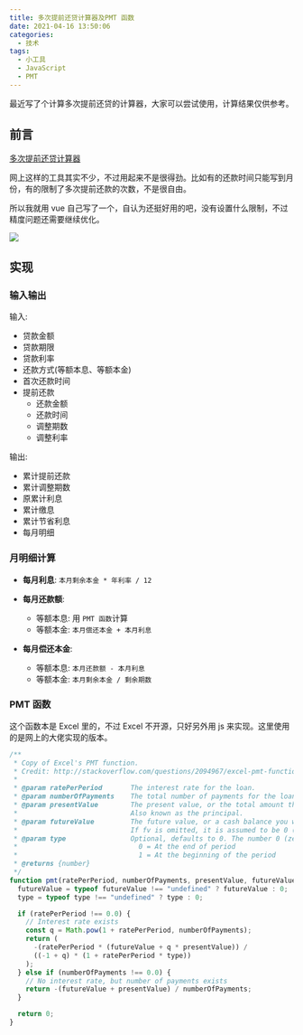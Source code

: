 ```yaml
---
title: 多次提前还贷计算器及PMT 函数
date: 2021-04-16 13:50:06
categories:
  - 技术
tags:
  - 小工具
  - JavaScript
  - PMT
---
```


最近写了个计算多次提前还贷的计算器，大家可以尝试使用，计算结果仅供参考。

<!--more-->

## 前言

[多次提前还贷计算器](https://tools.iszy.xyz/money/mtqLoans)

网上这样的工具其实不少，不过用起来不是很得劲。比如有的还款时间只能写到月份，有的限制了多次提前还款的次数，不是很自由。

所以我就用 vue 自己写了一个，自认为还挺好用的吧，没有设置什么限制，不过精度问题还需要继续优化。

![](https://img.iszy.xyz/20210416175915.png)

## 实现

### 输入输出

输入:

- 贷款金额
- 贷款期限
- 贷款利率
- 还款方式(等额本息、等额本金)
- 首次还款时间
- 提前还款
  - 还款金额
  - 还款时间
  - 调整期数
  - 调整利率

输出:

- 累计提前还款
- 累计调整期数
- 原累计利息
- 累计缴息
- 累计节省利息
- 每月明细

### 月明细计算

- **每月利息**: `本月剩余本金 * 年利率 / 12`

- **每月还款额**:

  - 等额本息: 用 `PMT 函数`计算
  - 等额本金: `本月偿还本金 + 本月利息`

- **每月偿还本金**:
  - 等额本息: `本月还款额 - 本月利息`
  - 等额本金: `本月剩余本金 / 剩余期数`

### PMT 函数

这个函数本是 Excel 里的，不过 Excel 不开源，只好另外用 js 来实现。这里使用的是网上的大佬实现的版本。

```js
/**
 * Copy of Excel's PMT function.
 * Credit: http://stackoverflow.com/questions/2094967/excel-pmt-function-in-js
 *
 * @param ratePerPeriod       The interest rate for the loan.
 * @param numberOfPayments    The total number of payments for the loan in months.
 * @param presentValue        The present value, or the total amount that a series of future payments is worth now;
 *                            Also known as the principal.
 * @param futureValue         The future value, or a cash balance you want to attain after the last payment is made.
 *                            If fv is omitted, it is assumed to be 0 (zero), that is, the future value of a loan is 0.
 * @param type                Optional, defaults to 0. The number 0 (zero) or 1 and indicates when payments are due.
 *                              0 = At the end of period
 *                              1 = At the beginning of the period
 * @returns {number}
 */
function pmt(ratePerPeriod, numberOfPayments, presentValue, futureValue, type) {
  futureValue = typeof futureValue !== "undefined" ? futureValue : 0;
  type = typeof type !== "undefined" ? type : 0;

  if (ratePerPeriod !== 0.0) {
    // Interest rate exists
    const q = Math.pow(1 + ratePerPeriod, numberOfPayments);
    return (
      -(ratePerPeriod * (futureValue + q * presentValue)) /
      ((-1 + q) * (1 + ratePerPeriod * type))
    );
  } else if (numberOfPayments !== 0.0) {
    // No interest rate, but number of payments exists
    return -(futureValue + presentValue) / numberOfPayments;
  }

  return 0;
}
```
